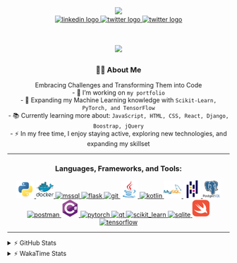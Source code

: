 
<div align="center">
    <img height="150" src="https://media.giphy.com/media/v1.Y2lkPTc5MGI3NjExbWJteWJoNzhkdzE2ajBpOTllaDg5ZHA5ZTZ4emd4ZHloMThzbjNocCZlcD12MV9pbnRlcm5hbF9naWZfYnlfaWQmY3Q9cw/M9gbBd9nbDrOTu1Mqx/giphy.gif"  />
</div>

<div align="center">
    <a href="https://linkedin.com/in/fredy-santamaria"> 
        <img src="https://img.shields.io/static/v1?message=LinkedIn&logo=linkedin&label=&color=0077B5&logoColor=white&labelColor=&style=for-the-badge" height="25" alt="linkedin logo"  />
    </a>
    <a href="https://leetcode.com/fsantamaria14"> 
        <img src="https://img.shields.io/static/v1?message=LeetCode&logo=leetcode&label=&color=black&logoColor=&labelColor=&style=for-the-badge" height="25" alt="twitter logo"  />
    </a>
    <a href="mailto:dev.fjsp@gmail.com"> 
        <img src="https://img.shields.io/static/v1?message=Gmail&logo=gmail&label=&color=white&logoColor=&labelColor=&style=for-the-badge" height="25" alt="twitter logo"  />
    </a>
</div>

<h1 align="center">
    <img src="https://readme-typing-svg.herokuapp.com/?font=Righteous&size=35&center=true&vCenter=true&width=500&height=70&duration=4000&lines=Hi+There!+👋;+I'm+Fredy+Santamaria;" />
</h1>

<h3 align="center">👩‍💻  About Me</h3>

<p align="center">
    Embracing Challenges and Transforming Them into Code
    <br>- 🔭 I’m working on <code>my portfolio</code>
    <br>- 🌱 Expanding my Machine Learning knowledge with <code>Scikit-Learn, PyTorch, and TensorFlow</code>
    <br>- 📚 Currently learning more about: <code>JavaScript, HTML, CSS, React, Django, Boostrap, jQuery</code>
    <br>- ⚡ In my free time, I enjoy staying active, exploring new technologies, and expanding my skillset
</p>

[//]: # (<img src="https://skillicons.dev/icons?i=js,html,css,react,django,bootstrap,jquery">)

<hr/>

<h3 align="center">Languages, Frameworks, and Tools:</h3>

<p align="center"> 
    <a href="https://www.python.org" target="_blank" rel="noreferrer"> 
        <img src="https://raw.githubusercontent.com/devicons/devicon/master/icons/python/python-original.svg" alt="python" width="40" height="40"/> 
    </a>
    <a href="https://www.docker.com/" target="_blank" rel="noreferrer"> 
        <img src="https://raw.githubusercontent.com/devicons/devicon/master/icons/docker/docker-original-wordmark.svg" alt="docker" width="40" height="40"/> 
    </a>
    <a href="https://www.microsoft.com/en-us/sql-server" target="_blank" rel="noreferrer"> 
        <img src="https://www.svgrepo.com/show/303229/microsoft-sql-server-logo.svg" alt="mssql" width="40" height="40"/> 
    </a>
    <a href="https://flask.palletsprojects.com/" target="_blank" rel="noreferrer"> 
        <img src="https://www.vectorlogo.zone/logos/pocoo_flask/pocoo_flask-icon.svg" alt="flask" width="40" height="40"/> 
    </a> 
    <a href="https://git-scm.com/" target="_blank" rel="noreferrer"> 
        <img src="https://www.vectorlogo.zone/logos/git-scm/git-scm-icon.svg" alt="git" width="40" height="40"/> 
    </a> 
    <a href="https://www.java.com" target="_blank" rel="noreferrer"> 
        <img src="https://raw.githubusercontent.com/devicons/devicon/master/icons/java/java-original.svg" alt="java" width="40" height="40"/> 
    </a> 
    <a href="https://kotlinlang.org" target="_blank" rel="noreferrer"> 
        <img src="https://www.vectorlogo.zone/logos/kotlinlang/kotlinlang-icon.svg" alt="kotlin" width="40" height="40"/> 
    </a>
    <a href="https://www.mysql.com/" target="_blank" rel="noreferrer"> 
        <img src="https://raw.githubusercontent.com/devicons/devicon/master/icons/mysql/mysql-original-wordmark.svg" alt="mysql" width="40" height="40"/> 
    </a> 
    <a href="https://pandas.pydata.org/" target="_blank" rel="noreferrer"> 
        <img src="https://raw.githubusercontent.com/devicons/devicon/2ae2a900d2f041da66e950e4d48052658d850630/icons/pandas/pandas-original.svg" alt="pandas" width="40" height="40"/> 
    </a> 
    <a href="https://www.postgresql.org" target="_blank" rel="noreferrer"> 
        <img src="https://raw.githubusercontent.com/devicons/devicon/master/icons/postgresql/postgresql-original-wordmark.svg" alt="postgresql" width="40" height="40"/> 
    </a> 
    <a href="https://postman.com" target="_blank" rel="noreferrer"> 
        <img src="https://www.vectorlogo.zone/logos/getpostman/getpostman-icon.svg" alt="postman" width="40" height="40"/> 
    </a>
    <a href="https://www.w3schools.com/cs/" target="_blank" rel="noreferrer"> 
        <img src="https://raw.githubusercontent.com/devicons/devicon/master/icons/csharp/csharp-original.svg" alt="csharp" width="40" height="40"/> 
    </a>
    <a href="https://pytorch.org/" target="_blank" rel="noreferrer"> 
        <img src="https://www.vectorlogo.zone/logos/pytorch/pytorch-icon.svg" alt="pytorch" width="40" height="40"/> 
    </a> 
    <a href="https://www.qt.io/" target="_blank" rel="noreferrer"> 
        <img src="https://upload.wikimedia.org/wikipedia/commons/0/0b/Qt_logo_2016.svg" alt="qt" width="40" height="40"/> 
    </a> 
    <a href="https://scikit-learn.org/" target="_blank" rel="noreferrer"> 
        <img src="https://upload.wikimedia.org/wikipedia/commons/0/05/Scikit_learn_logo_small.svg" alt="scikit_learn" width="40" height="40"/> 
    </a> 
    <a href="https://www.sqlite.org/" target="_blank" rel="noreferrer"> 
        <img src="https://www.vectorlogo.zone/logos/sqlite/sqlite-icon.svg" alt="sqlite" width="40" height="40"/> 
    </a> 
    <a href="https://developer.apple.com/swift/" target="_blank" rel="noreferrer"> 
        <img src="https://raw.githubusercontent.com/devicons/devicon/master/icons/swift/swift-original.svg" alt="swift" width="40" height="40"/> 
    </a> 
    <a href="https://www.tensorflow.org" target="_blank" rel="noreferrer"> 
        <img src="https://www.vectorlogo.zone/logos/tensorflow/tensorflow-icon.svg" alt="tensorflow" width="40" height="40"/> 
    </a> 
</p>

<hr/>

<details>
    <summary>⚡ GitHub Stats</summary>
    <p align="center">
        <a href="https://github-readme-stats-three-chi-55.vercel.app/api?username=fsantamaria1">
            <img height="200" align="center" src="https://github-readme-stats-three-chi-55.vercel.app/api?username=fsantamaria1&show_icons=true&theme=gruvbox&hide_border=true&card_width=300&rank_icon=github&hide_rank=true" alt="GitHub Stats" />
        </a>
        <a href="https://github-readme-stats-three-chi-55.vercel.app/api/top-langs?username=fsantamaria1&layout=compact&size_weight=0.5&count_weight=0.5">
            <img height="200" align="center" src="https://github-readme-stats-three-chi-55.vercel.app/api/top-langs?username=fsantamaria1&show_icons=true&theme=gruvbox&hide_border=true&card_width=300&langs_count=8&layout=compact&size_weight=0.5&count_weight=0.5" alt="Top Languages" />
        </a>
    </p>
    <p align="center">
        <a href="https://github-readme-streak-stats-nine-zeta.vercel.app?user=fsantamaria1&exclude_days=Sat,Sun">
            <img height="200" align="center" src="https://github-readme-streak-stats-nine-zeta.vercel.app?user=fsantamaria1&theme=gruvbox&hide_border=true&exclude_days=Sat,Sun" alt="Streak Stats"/>
        </a>
    </p>
</details>

<details>
    <summary>⚡ WakaTime Stats</summary>
    <p align="center">
        <a href="https://github-readme-stats.vercel.app/api/wakatime?username=fsantamaria1&layout=compact">
            <img src="https://github-readme-stats.vercel.app/api/wakatime?username=fsantamaria1&layout=compact&theme=gruvbox&hide_border=true&langs_count=10" alt="WakaTime Stats">
        </a>
</details>

<br/>
